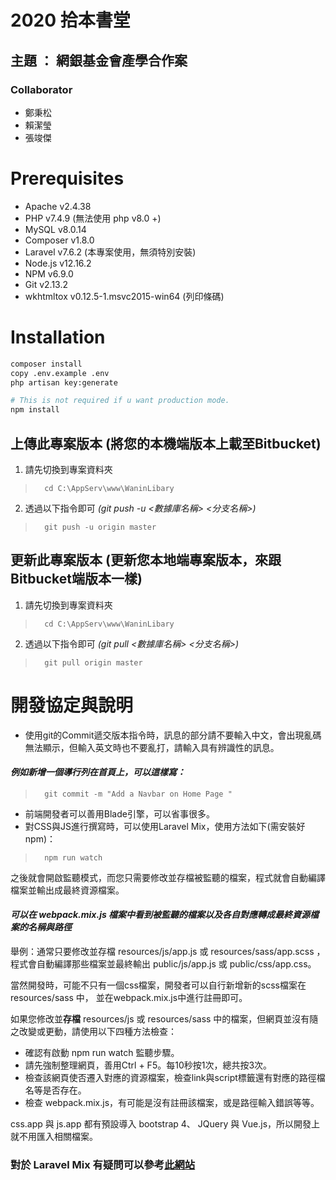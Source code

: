 2020 拾本書堂
====================
## 主題 ： **網銀基金會產學合作案**

### Collaborator
* 鄭秉松
* 賴潔瑩
* 張竣傑

# Prerequisites
* Apache        v2.4.38
* PHP           v7.4.9 (無法使用 php v8.0 +)
* MySQL         v8.0.14
* Composer      v1.8.0
* Laravel       v7.6.2 (本專案使用，無須特別安裝)
* Node.js       v12.16.2
* NPM           v6.9.0
* Git           v2.13.2
* wkhtmltox     v0.12.5-1.msvc2015-win64 (列印條碼)

# Installation 
```bash
composer install
copy .env.example .env
php artisan key:generate

# This is not required if u want production mode. 
npm install
```

## 上傳此專案版本 (將您的本機端版本上載至Bitbucket)
1. 請先切換到專案資料夾
>       cd C:\AppServ\www\WaninLibary
2. 透過以下指令即可 *(git push -u <數據庫名稱> <分支名稱>)*
>       git push -u origin master

## 更新此專案版本 (更新您本地端專案版本，來跟Bitbucket端版本一樣)
1. 請先切換到專案資料夾
>       cd C:\AppServ\www\WaninLibary
2. 透過以下指令即可 *(git pull <數據庫名稱> <分支名稱>)*
>       git pull origin master

# 開發協定與說明
* 使用git的Commit遞交版本指令時，訊息的部分請不要輸入中文，會出現亂碼無法顯示，但輸入英文時也不要亂打，請輸入具有辨識性的訊息。
#### *例如新增一個導行列在首頁上，可以這樣寫：*
>       git commit -m "Add a Navbar on Home Page "

* 前端開發者可以善用Blade引擎，可以省事很多。
* 對CSS與JS進行撰寫時，可以使用Laravel Mix，使用方法如下(需安裝好npm)：
>       npm run watch

之後就會開啟監聽模式，而您只需要修改並存檔被監聽的檔案，程式就會自動編譯檔案並輸出成最終資源檔案。
#### *可以在 webpack.mix.js 檔案中看到被監聽的檔案以及各自對應轉成最終資源檔案的名稱與路徑*
舉例：通常只要修改並存檔 resources/js/app.js 或 resources/sass/app.scss ，
程式會自動編譯那些檔案並最終輸出 public/js/app.js 或 public/css/app.css。

當然開發時，可能不只有一個css檔案，開發者可以自行新增新的scss檔案在 resources/sass 中，
並在webpack.mix.js中進行註冊即可。

如果您修改並**存檔** resources/js 或 resources/sass 中的檔案，但網頁並沒有隨之改變或更動，請使用以下四種方法檢查：

* 確認有啟動 npm run watch 監聽步驟。
* 請先強制整理網頁，善用Ctrl + F5。每10秒按1次，總共按3次。
* 檢查該網頁使否遷入對應的資源檔案，檢查link與script標籤還有對應的路徑檔名等是否存在。
* 檢查 webpack.mix.js，有可能是沒有註冊該檔案，或是路徑輸入錯誤等等。

css.app 與 js.app 都有預設導入 bootstrap 4、 JQuery 與 Vue.js，所以開發上就不用匯入相關檔案。

### 對於 Laravel Mix 有疑問可以參考[此網站](https://learnku.com/docs/laravel/5.5/mix/1307)